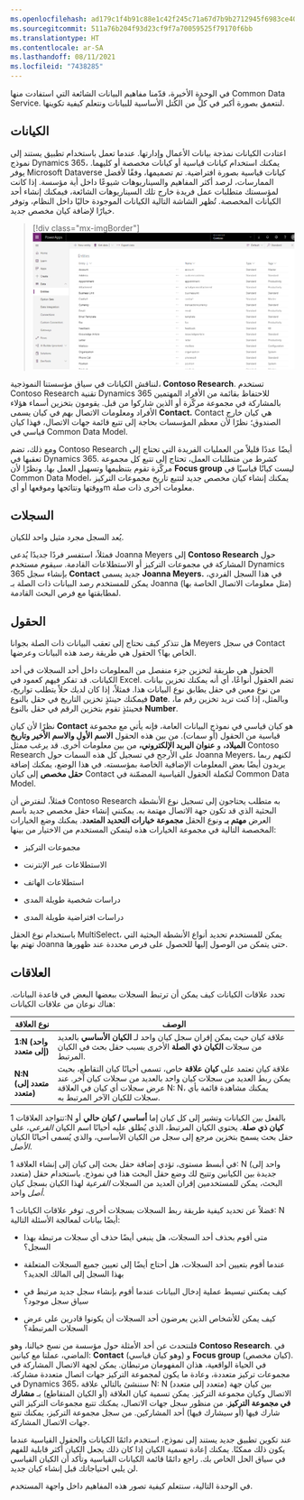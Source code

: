```yaml
---
ms.openlocfilehash: ad179c1f4b91c88e1c42f245c71a67d7b9b2712945f6983ce40e44e388335ad8
ms.sourcegitcommit: 511a76b204f93d23cf9f7a70059525f79170f6bb
ms.translationtype: HT
ms.contentlocale: ar-SA
ms.lasthandoff: 08/11/2021
ms.locfileid: "7438285"
---
```

في الوحدة الأخيرة، قدّمنا مفاهيم البيانات الشائعة التي استفادت منها Common Data Service. لنتعمق بصورة أكبر في كلٍّ من الكُتل الأساسية للبيانات ونتعلم كيفية تكوينها.

<a name="entities"></a>الكيانات
--------

اعتادت الكيانات نمذجة بيانات الأعمال وإدارتها. عندما تعمل باستخدام تطبيق يستند إلى نموذج Dynamics 365، يمكنك استخدام كيانات قياسية أو كيانات مخصصة أو كليهما. يوفر Microsoft Dataverse كيانات قياسية بصورة افتراضية. تم تصميمها، وفقًا لأفضل الممارسات، لرصد أكثر المفاهيم والسيناريوهات شيوعًا داخل أية مؤسسة. إذا كانت لمؤسستك متطلبات عمل فريدة خارج تلك السيناريوهات الشائعة، فيمكنك إنشاء أحد الكيانات المخصصة. تُظهر الشاشة التالية الكيانات الموجودة حاليًا داخل النظام، وتوفر خيارًا لإضافة كيان مخصص جديد.

> [!div class="mx-imgBorder"]
> ![عرض الكيانات في "نموذج البيانات المشترك"](../media/m1-entities-list.png)

لنناقش الكيانات في سياق مؤسستنا النموذجية، **Contoso Research**. تستخدم Contoso Research تقنية Dynamics 365 للاحتفاظ بقائمة من الأفراد المهتمين بالمشاركة في مجموعة مركّزة أو الذين شاركوا من قبل. يقومون بتخزين أسماء هؤلاء الأفراد ومعلومات الاتصال بهم في كيان يسمى **Contact.** Contact هي كيان خارج الصندوق؛ نظرًا لأن معظم المؤسسات بحاجة إلى تتبع قائمة جهات الاتصال، فهذا كيان قياسي في Common Data Model.

ومع ذلك، تضم Contoso Research أيضًا عددًا قليلاً من العمليات الفريدة التي تحتاج إلى تعقبها في Dynamics 365.
كشرط من متطلبات العمل، تحتاج إلى تتبع كل مجموعة مركّزة تقوم بتنظيمها وتسهيل العمل بها. ونظرًا لأن **Focus group** ليست كيانًا قياسيًا في Common Data Model، يمكنك إنشاء كيان مخصص جديد لتتبع تاريخ مجموعات التركيز ووقتها ونتائجها وموقعها أو أيm معلومات أخرى ذات صلة.

<a name="records"></a>السجلات
-------

يُعد السجل مجرد مثيل واحد للكيان.

فمثلاً، استفسر فردًا جديدًا يُدعى Joanna Meyers إلى **Contoso Research** حول المشاركة في مجموعات التركيز أو الاستطلاعات القادمة. سيقوم مستخدم Dynamics 365 بإنشاء سجل **Contact** جديد يسمى **Joanna Meyers.**
في هذا السجل الفردي، يمكن للمستخدم رصد البيانات ذات الصلة بـ Joanna (مثل معلومات الاتصال الخاصة بها) لمطابقتها مع فرص البحث القادمة.

<a name="fields"></a>الحقول
------

هل تتذكر كيف نحتاج إلى تعقب البيانات ذات الصلة بجوانا Meyers في سجل Contact الخاص بها؟ الحقول هي طريقة رصد هذه البيانات وعرضها.

الحقول هي طريقة لتخزين جزء منفصل من المعلومات داخل أحد السجلات في أحد الكيانات. قد تفكر فيهم كعمود في Excel. تضم الحقول أنواعًا، أي أنه يمكنك تخزين بيانات من نوع معين في حقل يطابق نوع البيانات هذا. فمثلاً، إذا كان لديك حلاً يتطلب تواريخ، فيمكنك حينئذٍ تخزين التاريخ في حقل بالنوع **Date**. وبالمثل، إذا كنت تريد تخزين رقم ما، فحينئذٍ تقوم بتخزين الرقم في حقل بالنوع **Number**.

نظرًا لأن كيان **Contact** هو كيان قياسي في نموذج البيانات العامة، فإنه يأتي مع مجموعة قياسية من الحقول (أو سمات). من بين هذه الحقول **الاسم الأول والاسم الأخير وتاريخ الميلاد،** و **عنوان البريد الإلكتروني،** من بين معلومات أخرى. قد يرغب ممثل Contoso Research على الأرجح في تسجيل كل هذه السمات حول Joanna Meyers، لكنهم ربما يريدون أيضًا بعض المعلومات الإضافية الخاصة بمؤسسته. في هذا الوضع، يمكنك إضافة **حقل مخصص** إلى كيان Contact لتكملة الحقول القياسية المضمّنة في Common Data Model.

فمثلاً، لنفترض أن Contoso Research به متطلب يحتاجون إلى تسجيل نوع الأنشطة البحثية الذي قد تكون جهة الاتصال مهتمة به. يمكنني إنشاء حقل مخصص جديد باسم العرض **مهتم بـ** ونوع الحقل **مجموعة خيارات التحديد المتعدد**. يمكنك وضع الخيارات المخصصة التالية في مجموعة الخيارات هذه ليتمكن المستخدم من الاختيار من بينها:

-   مجموعات التركيز

-   الاستطلاعات عبر الإنترنت

-   استطلاعات الهاتف

-   دراسات شخصية طويلة المدى

-   دراسات افتراضية طويلة المدى

باستخدام نوع الحقل MultiSelect، يمكن للمستخدم تحديد أنواع الأنشطة البحثية التي تهتم بها Joanna حتى يتمكن من الوصول إليها للحصول على فرص محددة عند ظهورها.

<a name="relationships"></a>العلاقات
-------------

تحدد علاقات الكيانات كيف يمكن أن ترتبط السجلات ببعضها البعض في قاعدة البيانات. هناك نوعان من علاقات الكيانات:

| **نوع العلاقة**  | **الوصف**                                                                                                                                                                                                                                                                                                                                                                        |
|------------------------|----------------------------------------------------------------------------------------------------------------------------------------------------------------------------------------------------------------------------------------------------------------------------------------------------------------------------------------------------------------------------------------|
| **1:N (واحد إلى متعدد)**  | علاقة كيان حيث يمكن إقران سجل كيان واحد لـ **الكيان الأساسي** بالعديد من سجلات **الكيان ذي الصلة** الأخرى بسبب حقل بحث في الكيان المرتبط.  |
| **N:N (متعدد إلى متعدد)** | علاقة كيان تعتمد على **كيان علاقة** خاص، تسمى أحيانًا كيان التقاطع، بحيث يمكن ربط العديد من سجلات كيان واحد بالعديد من سجلات كيان آخر.  عند عرض سجلات أي كيان في العلاقة N: N، يمكنك مشاهدة قائمة بأي سجلات للكيان الآخر المرتبط به.                                        |

تتواجد العلاقات 1:N بالفعل *بين* الكيانات وتشير إلى كل كيان إما **أساسي / كيان حالي** أو **كيان ذي صلة**. يحتوي الكيان المرتبط، الذي يُطلق عليه أحيانًا اسم الكيان *الفرعي*، على حقل بحث يسمح بتخزين مرجع إلى سجل من الكيان الأساسي، والذي يُسمى أحيانًا الكيان *الأصل*.

في أبسط مستوى، تؤدي إضافة حقل بحث إلى كيان إلى إنشاء العلاقة 1: N (واحد إلى متعدد) جديدة بين الكيانين وتتيح لك وضع حقل البحث هذا في نموذج. باستخدام حقل البحث، يمكن للمستخدمين إقران العديد من السجلات *الفرعية* لهذا الكيان بسجل كيان *أصل* واحد.

فضلاً عن تحديد كيفية طريقة ربط السجلات بسجلات أخرى، توفر علاقات الكيانات 1: N أيضًا بيانات لمعالجة الأسئلة التالية:

-   متى أقوم بحذف أحد السجلات، هل ينبغي أيضًا حذف أي سجلات مرتبطة بهذا السجل؟

-   عندما أقوم بتعيين أحد السجلات، هل أحتاج أيضًا إلى تعيين جميع السجلات المتعلقة بهذا السجل إلى المالك الجديد؟

-   كيف يمكنني تبسيط عملية إدخال البيانات عندما أقوم بإنشاء سجل جديد مرتبط في سياق سجل موجود؟

-   كيف يمكن للأشخاص الذين يعرضون أحد السجلات أن يكونوا قادرين على عرض السجلات المرتبطة؟

فلنتحدث عن أحد الأمثلة حول مؤسسة من نسج خيالنا، وهو **Contoso Research**. في الماضي، عملنا مع كيانين: **Contact** (وهو كيان قياسي) و **Focus group** (كيان مخصص). في الحياة الواقعية، هذان المفهومان مرتبطان. يمكن لجهة الاتصال المشاركة في مجموعات تركيز متعددة، وعادة ما يكون لمجموعة التركيز جهات اتصال متعددة مشاركة. في Dynamics 365، سننشئ بالتالي علاقة N: N (متعدد إلى متعدد) بين كيان جهة الاتصال وكيان مجموعة التركيز. يمكن تسمية كيان العلاقة (أو الكيان المتقاطع) بـ **مشارك في مجموعة التركيز**. من منظور سجل جهات الاتصال، يمكنك تتبع مجموعات التركيز التي شارك فيها (أو سيشارك فيها) أحد المشاركين. من سجل مجموعة التركيز، يمكنك تتبع جهات الاتصال المشاركة.

عند تكوين تطبيق جديد يستند إلى نموذج، استخدم دائمًا الكيانات والحقول القياسية عندما يكون ذلك ممكنًا. يمكنك إعادة تسمية الكيان إذا كان ذلك يجعل الكيان أكثر قابلية للفهم في سياق الحل الخاص بك. راجع دائمًا قائمة الكيانات القياسية وتأكد أن الكيان القياسي لن يلبي احتياجاتك قبل إنشاء كيان جديد.

في الوحدة التالية، سنتعلم كيفية تصور هذه المفاهيم داخل واجهة المستخدم.

